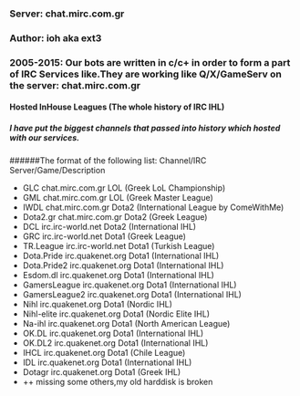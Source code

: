 ### Server: chat.mirc.com.gr
### Author: ioh aka ext3
### 2005-2015: Our bots are written in c/c+ in order to form a part of IRC Services like.They are working like Q/X/GameServ on the server: chat.mirc.com.gr

#### Hosted InHouse Leagues (The whole history of IRC IHL)
##### I have put the biggest channels that passed into history which hosted with our services.
######The format of the following list: Channel/IRC Server/Game/Description
- GLC chat.mirc.com.gr LOL (Greek LoL Championship)
- GML chat.mirc.com.gr LOL (Greek Master League)
- IWDL chat.mirc.com.gr Dota2 (International League by ComeWithMe)
- Dota2.gr chat.mirc.com.gr Dota2 (Greek League)
- DCL irc.irc-world.net Dota2 (International IHL)
- GRC irc.irc-world.net Dota1 (Greek League)
- TR.League irc.irc-world.net Dota1 (Turkish League)
- Dota.Pride irc.quakenet.org Dota1 (International IHL)
- Dota.Pride2 irc.quakenet.org Dota1 (International IHL)
- Esdom.dl irc.quakenet.org Dota1 (International IHL)
- GamersLeague irc.quakenet.org Dota1 (International IHL)
- GamersLeague2 irc.quakenet.org Dota1 (International IHL)
- Nihl irc.quakenet.org Dota1 (Nordic IHL)
- Nihl-elite irc.quakenet.org Dota1 (Nordic Elite IHL)
- Na-ihl irc.quakenet.org Dota1 (North American League)
- OK.DL irc.quakenet.org Dota1 (International IHL)
- OK.DL2 irc.quakenet.org Dota1 (International IHL)
- IHCL irc.quakenet.org Dota1 (Chile League)
- IDL irc.quakenet.org Dota1 (International IHL)
- Dotagr irc.quakenet.org Dota1 (Greek IHL)
- ++ missing some others,my old harddisk is broken
